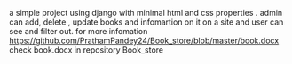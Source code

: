 a simple project using django with minimal html and css properties .
admin can add, delete , update books and infomartion on it on a site and user can see and filter out.
for more infomation 
https://github.com/PrathamPandey24/Book_store/blob/master/book.docx
check book.docx in repository Book_store
